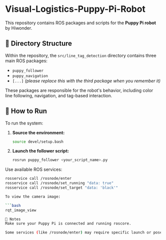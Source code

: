 # Visual-Logistics-Puppy-Pi-Robot

This repository contains ROS packages and scripts for the **Puppy Pi robot** by Hiwonder.

## 📂 Directory Structure

Within the repository, the `src/line_tag_detection` directory contains three main ROS packages:

- `puppy_follower`
- `puppy_navigation`
- `[...]` *(please replace this with the third package when you remember it)*

These packages are responsible for the robot's behavior, including color line following, navigation, and tag-based interaction.

## 🚀 How to Run

To run the system:

1. **Source the environment:**

   ```bash
   source devel/setup.bash
   
2. **Launch the follower script:**

    ```bash
    rosrun puppy_follower <your_script_name>.py
    
Use available ROS services:

   ```bash
   rosservice call /rosnode/enter
   rosservice call /rosnode/set_running "data: true"
   rosservice call /rosnode/set_target "data: 'black'"

To view the camera image:

   ```bash
   rqt_image_view

📌 Notes
Make sure your Puppy Pi is connected and running roscore.

Some services (like /rosnode/enter) may require specific launch or pose conditions to be active.
